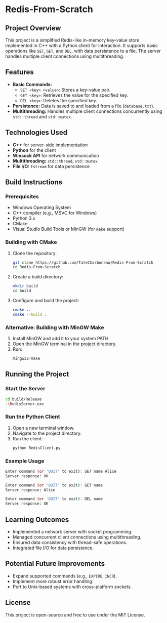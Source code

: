 ﻿# Redis-From-Scratch

## Project Overview
This project is a simplified Redis-like in-memory key-value store implemented in C++ with a Python client for interaction. It supports basic operations like `SET`, `GET`, and `DEL`, with data persistence to a file. The server handles multiple client connections using multithreading.

## Features
- **Basic Commands:**
  - `SET <key> <value>`: Stores a key-value pair.
  - `GET <key>`: Retrieves the value for the specified key.
  - `DEL <key>`: Deletes the specified key.
- **Persistence:** Data is saved to and loaded from a file (`database.txt`).
- **Multithreading:** Handles multiple client connections concurrently using `std::thread` and `std::mutex`.

## Technologies Used
- **C++** for server-side implementation
- **Python** for the client
- **Winsock API** for network communication
- **Multithreading:** `std::thread`, `std::mutex`
- **File I/O:** `fstream` for data persistence

## Build Instructions
### Prerequisites
- Windows Operating System
- C++ compiler (e.g., MSVC for Windows)
- Python 3.x
- CMake
- Visual Studio Build Tools or MinGW (for `make` support)

### Building with CMake
1. Clone the repository:
   ```bash
   git clone https://github.com/TateCharboneau/Redis-From-Scratch
   cd Redis-From-Scratch
   ```
2. Create a build directory:
   ```bash
   mkdir build
   cd build
   ```
3. Configure and build the project:
   ```bash
   cmake ..
   cmake --build .
   ```

### Alternative: Building with MinGW Make
1. Install MinGW and add it to your system PATH.
2. Open the MinGW terminal in the project directory.
3. Run:
   ```bash
   mingw32-make
   ```

## Running the Project
### Start the Server
```bash
cd build/Release
.\RedisServer.exe
```

### Run the Python Client
1. Open a new terminal window.
2. Navigate to the project directory.
3. Run the client:
   ```bash
   python RedisClient.py
   ```

### Example Usage
```bash
Enter command (or 'QUIT' to exit): SET name Alice
Server response: OK

Enter command (or 'QUIT' to exit): GET name
Server response: Alice

Enter command (or 'QUIT' to exit): DEL name
Server response: OK
```

## Learning Outcomes
- Implemented a network server with socket programming.
- Managed concurrent client connections using multithreading.
- Ensured data consistency with thread-safe operations.
- Integrated file I/O for data persistence.

## Potential Future Improvements
- Expand supported commands (e.g., `EXPIRE`, `INCR`).
- Implement more robust error handling.
- Port to Unix-based systems with cross-platform sockets.

## License
This project is open-source and free to use under the MIT License.

